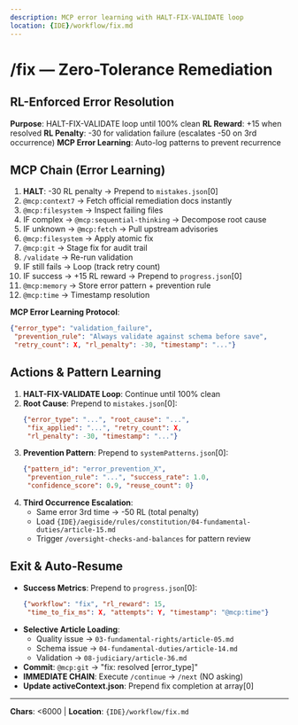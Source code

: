 ```yaml
---
description: MCP error learning with HALT-FIX-VALIDATE loop
location: {IDE}/workflow/fix.md
---
```


# /fix — Zero-Tolerance Remediation

## RL-Enforced Error Resolution

**Purpose**: HALT-FIX-VALIDATE loop until 100% clean
**RL Reward**: +15 when resolved
**RL Penalty**: -30 for validation failure (escalates -50 on 3rd occurrence)
**MCP Error Learning**: Auto-log patterns to prevent recurrence

## MCP Chain (Error Learning)

1. **HALT**: -30 RL penalty → Prepend to `mistakes.json`[0]
2. `@mcp:context7` → Fetch official remediation docs instantly
3. `@mcp:filesystem` → Inspect failing files
4. IF complex → `@mcp:sequential-thinking` → Decompose root cause
5. IF unknown → `@mcp:fetch` → Pull upstream advisories
6. `@mcp:filesystem` → Apply atomic fix
7. `@mcp:git` → Stage fix for audit trail
8. `/validate` → Re-run validation
9. IF still fails → Loop (track retry count)
10. IF success → +15 RL reward → Prepend to `progress.json`[0]
11. `@mcp:memory` → Store error pattern + prevention rule
12. `@mcp:time` → Timestamp resolution

**MCP Error Learning Protocol**:
```json
{"error_type": "validation_failure",
 "prevention_rule": "Always validate against schema before save",
 "retry_count": X, "rl_penalty": -30, "timestamp": "..."}
```

## Actions & Pattern Learning

1. **HALT-FIX-VALIDATE Loop**: Continue until 100% clean
2. **Root Cause**: Prepend to `mistakes.json`[0]:
   ```json
   {"error_type": "...", "root_cause": "...",
    "fix_applied": "...", "retry_count": X,
    "rl_penalty": -30, "timestamp": "..."}
   ```
3. **Prevention Pattern**: Prepend to `systemPatterns.json`[0]:
   ```json
   {"pattern_id": "error_prevention_X",
    "prevention_rule": "...", "success_rate": 1.0,
    "confidence_score": 0.9, "reuse_count": 0}
   ```
4. **Third Occurrence Escalation**:
   - Same error 3rd time → -50 RL (total penalty)
   - Load `{IDE}/aegiside/rules/constitution/04-fundamental-duties/article-15.md`
   - Trigger `/oversight-checks-and-balances` for pattern review

## Exit & Auto-Resume

- **Success Metrics**: Prepend to `progress.json`[0]:
  ```json
  {"workflow": "fix", "rl_reward": 15,
   "time_to_fix_ms": X, "attempts": Y, "timestamp": "@mcp:time"}
  ```
- **Selective Article Loading**:
  - Quality issue → `03-fundamental-rights/article-05.md`
  - Schema issue → `04-fundamental-duties/article-14.md`
  - Validation → `08-judiciary/article-36.md`
- **Commit**: `@mcp:git` → "fix: resolved [error_type]"
- **IMMEDIATE CHAIN**: Execute `/continue` → `/next` (NO asking)
- **Update activeContext.json**: Prepend fix completion at array[0]

---
**Chars**: <6000 | **Location**: `{IDE}/workflow/fix.md`
